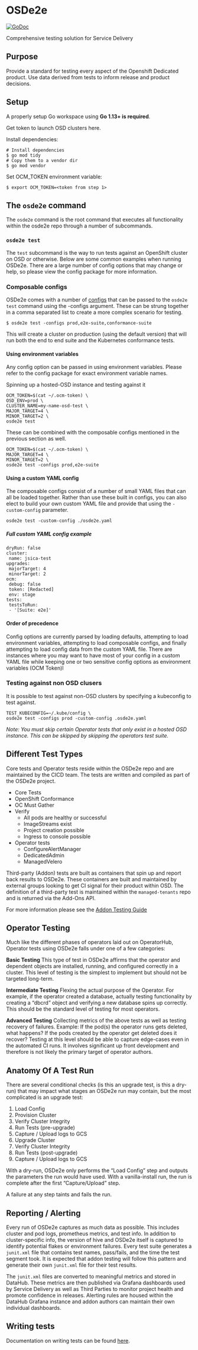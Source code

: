 # OSDe2e

[![GoDoc](https://godoc.org/github.com/openshift/osde2e?status.svg)](https://godoc.org/github.com/openshift/osde2e)

Comprehensive testing solution for Service Delivery

## Purpose
Provide a standard for testing every aspect of the Openshift Dedicated product. Use data derived from tests to inform release and product decisions.

## Setup 

A properly setup Go workspace using **Go 1.13+ is required**.

Get token to launch OSD clusters here.


Install dependencies:
```
# Install dependencies
$ go mod tidy
# Copy them to a vendor dir
$ go mod vendor
```

Set OCM_TOKEN environment variable:
```
$ export OCM_TOKEN=<token from step 1>
```

## The `osde2e` command

The `osde2e` command is the root command that executes all functionality within the osde2e repo through a number of subcommands.

### `osde2e test`

The `test` subcommand is the way to run tests against an OpenShift cluster on OSD or otherwise. Below are some common examples when running OSDe2e. There are a large number of config options that may change or help, so please view the config package for more information.

### Composable configs

OSDe2e comes with a number of [configs](configs) that can be passed to the `osde2e test` command using the -configs argument. These can be strung together in a comma separated list to create a more complex scenario for testing.

```
$ osde2e test -configs prod,e2e-suite,conformance-suite
```

This will create a cluster on production (using the default version) that will run both the end to end suite and the Kubernetes conformance tests.

#### Using environment variables

Any config option can be passed in using environment variables. Please refer to the config package for exact environment variable names.

Spinning up a hosted-OSD instance and testing against it

```
OCM_TOKEN=$(cat ~/.ocm-token) \
OSD_ENV=prod \
CLUSTER_NAME=my-name-osd-test \
MAJOR_TARGET=4 \
MINOR_TARGET=2 \
osde2e test
``` 

These can be combined with the composable configs mentioned in the previous section as well.

```
OCM_TOKEN=$(cat ~/.ocm-token) \
MAJOR_TARGET=4 \
MINOR_TARGET=2 \
osde2e test -configs prod,e2e-suite
``` 

#### Using a custom YAML config

The composable configs consist of a number of small YAML files that can all be loaded together. Rather than use these built in configs, you can also elect to build your own custom YAML file and provide that using the `-custom-config` parameter.

```
osde2e test -custom-config ./osde2e.yaml
```

##### Full custom YAML config example
```
dryRun: false
cluster:
 name: jsica-test
upgrades:
 majorTarget: 4
 minorTarget: 2
ocm:
 debug: false
 token: [Redacted]
 env: stage
tests:
 testsToRun:
 - '[Suite: e2e]'
```

#### Order of precedence

Config options are currently parsed by loading defaults, attempting to load environment variables, attempting to load composable configs, and finally attempting to load config data from the custom YAML file. There are instances where you may want to have most of your config in a custom YAML file while keeping one or two sensitive config options as environment variables (OCM Token)l

### Testing against non OSD clusers

It is possible to test against non-OSD clusters by specifying a kubeconfig to test against.

```
TEST_KUBECONFIG=~/.kube/config \
osde2e test -configs prod -custom-config .osde2e.yaml
```
*Note: You must skip certain Operator tests that only exist in a hosted OSD instance. This can be skipped by skipping the operators test suite.*

## Different Test Types
Core tests and Operator tests reside within the OSDe2e repo and are maintained by the CICD team. The tests are written and compiled as part of the OSDe2e project. 
* Core Tests
* OpenShift Conformance
* OC Must Gather
* Verify 
  * All pods are healthy or successful
  * ImageStreams exist
  * Project creation possible
  * Ingress to console possible
* Operator tests
  * ConfigureAlertManager
  * DedicatedAdmin
  * ManagedVelero

Third-party (Addon) tests are built as containers that spin up and report back results to OSDe2e. These containers are built and maintained by external groups looking to get CI signal for their product within OSD. The definition of a third-party test is maintained within the `managed-tenants` repo and is returned via the Add-Ons API.

For more information please see the [Addon Testing Guide](docs/Addons.md)

## Operator Testing
Much like the different phases of operators laid out on OperatorHub, Operator tests using OSDe2e falls under one of a few categories:

**Basic Testing**
This type of test in OSDe2e affirms that the operator and dependent objects are installed, running, and configured correctly in a cluster. This level of testing is the simplest to implement but should not be targeted long-term.

**Intermediate Testing**
Flexing the actual purpose of the Operator. For example, if the operator created a database, actually testing functionality by creating a “dbcrd” object and verifying a new database spins up correctly. This should be the standard level of testing for most operators.

**Advanced Testing**
Collecting metrics of the above tests as well as testing recovery of failures. Example: If the pod(s) the operator runs gets deleted, what happens? If the pods created by the operator get deleted does it recover? Testing at this level should be able to capture edge-cases even in the automated CI runs. It involves significant up front development and therefore is not likely the primary target of operator authors.

## Anatomy Of A Test Run
There are several conditional checks (is this an upgrade test, is this a dry-run) that may impact what stages an OSDe2e run may contain, but the most complicated is an upgrade test:


1. Load Config
2. Provision Cluster
3. Verify Cluster Integrity
4. Run Tests (pre-upgrade)
5. Capture / Upload logs to GCS
6. Upgrade Cluster
7. Verify Cluster Integrity
8. Run Tests (post-upgrade)
9. Capture / Upload logs to GCS

With a dry-run, OSDe2e only performs the “Load Config” step and outputs the parameters the run would have used. With a vanilla-install run, the run is complete after the first “Capture/Upload” step.

A failure at any step taints and fails the run. 

## Reporting / Alerting
Every run of OSDe2e captures as much data as possible. This includes cluster and pod logs, prometheus metrics, and test info. In addition to cluster-specific info, the version of hive and OSDe2e itself is captured to identify potential flakes or environment failures. Every test suite generates a `junit.xml` file that contains test names, pass/fails, and the time the test segment took. It is expected that addon testing will follow this pattern and generate their own `junit.xml` file for their test results. 

The `junit.xml` files are converted to meaningful metrics and stored in DataHub. These metrics are then published via Grafana dashboards used by Service Delivery as well as Third Parties to monitor project health and promote confidence in releases. Alerting rules are housed within the DataHub Grafana instance and addon authors can maintain their own individual dashboards.

## Writing tests
Documentation on writing tests can be found [here](./docs/Writing-Tests.md).

